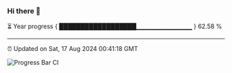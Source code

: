 ### Hi there 👋

⏳ Year progress { ██████████████████▁▁▁▁▁▁▁▁▁▁▁▁ } 62.58 %

---

⏰ Updated on Sat, 17 Aug 2024 00:41:18 GMT

![Progress Bar CI](https://github.com/Shyam-Makwana/GitHub-Actions-Demo/workflows/Progress%20Bar%20CI/badge.svg)
